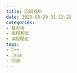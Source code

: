 ```yaml
---
title: 回调机制
date: 2023-08-29 01:12:29
categories: 
- 基本功
- 编程基础
- 编程理论
tags:
- C++
- Java
- 回调
---
```

